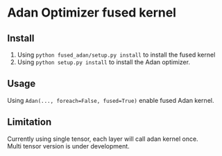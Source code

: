 # Adan Optimizer fused kernel

## Install
1. Using `python fused_adan/setup.py install` to install the fused kernel  
2. Using `python setup.py install` to install the Adan optimizer.

## Usage
Using `Adan(..., foreach=False, fused=True)` enable fused Adan kernel.  

## Limitation
Currently using single tensor, each layer will call adan kernel once.  
Multi tensor version is under development.